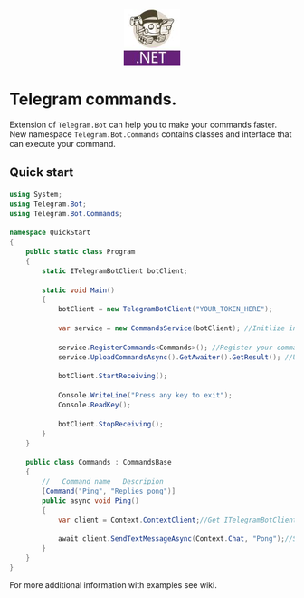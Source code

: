 ﻿<p align="center">
    <img src="Branding/logo.jpg">
</p>

# Telegram commands.

Extension of `Telegram.Bot` can help you to make your commands faster. New namespace `Telegram.Bot.Commands` contains classes and interface that can execute your command.

## Quick start

```csharp
using System;
using Telegram.Bot;
using Telegram.Bot.Commands;

namespace QuickStart
{
    public static class Program
    {
        static ITelegramBotClient botClient;

        static void Main()
        {
            botClient = new TelegramBotClient("YOUR_TOKEN_HERE");

            var service = new CommandsService(botClient); //Initlize instance service.

            service.RegisterCommands<Commands>(); //Register your commands.
            service.UploadCommandsAsync().GetAwaiter().GetResult(); //Upload your commands to Telegram.

            botClient.StartReceiving();

            Console.WriteLine("Press any key to exit");
            Console.ReadKey();

            botClient.StopReceiving();
        }
    }

    public class Commands : CommandsBase
    {
        //   Command name   Descripion
        [Command("Ping", "Replies pong")]
        public async void Ping()
        {
            var client = Context.ContextClient;//Get ITelegramBotClient via Context

            await client.SendTextMessageAsync(Context.Chat, "Pong");//Send message.
        }
    }
}
```

For more additional information with examples see wiki.

